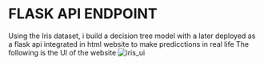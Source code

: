 # FLASK API ENDPOINT

Using the Iris dataset, i build a decision tree model with a later deployed as a flask api integrated in html website to make predicctions in real life
The following is the UI of the website 
![iris_ui](https://github.com/franciskyalo/flasklearning/assets/94622826/8d9843f3-674a-4599-aeaa-2a05a817f806)
